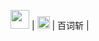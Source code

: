 <img src="https://raw.githubusercontent.com/fmz200/wool_scripts/main/icons/lige47/spotify(green).png" width="30"></img> | [<img src="https://gitlab.com/lodepuly/iconlibrary/-/raw/main/App_icon/120px/Loon.png" width="20"></img>](https://www.nsloon.com/openloon/import?plugin=https://gist.githubusercontent.com/IC58G/71ce2555c90717c71882bc4f9f233320/raw/Unlock-R.plugin) | 百词斩 |